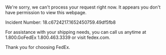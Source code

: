 	


 	

We're sorry, we can't process your request right now. It appears you don't have permission to view this webpage.


Incident Number: 18.c6724217.1652450759.49df5fb8





For assistance with your shipping needs, you can call us anytime at 1.800.GoFedEx 1.800.463.3339 or visit fedex.com.




Thank you for choosing FedEx.